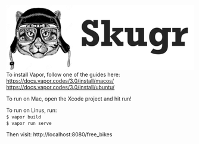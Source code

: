 ![Skugr Logo](skugr.png)
To install Vapor, follow one of the guides here:  
https://docs.vapor.codes/3.0/install/macos/  
https://docs.vapor.codes/3.0/install/ubuntu/

  
To run on Mac, open the Xcode project and hit run!  

To run on Linus, run:  
`$ vapor build`  
`$ vapor run serve`  


Then visit: http://localhost:8080/free_bikes